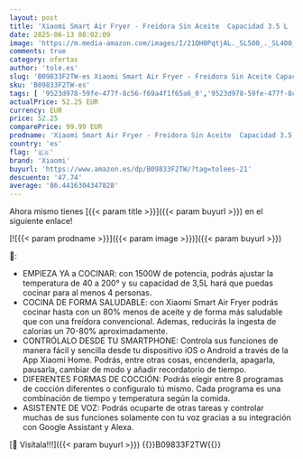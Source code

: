 ```yaml
---
layout: post
title: 'Xiaomi Smart Air Fryer - Freidora Sin Aceite  Capacidad 3.5 L  regulable 40-200  Apagado automático  Pantalla OLED  1500W  Google y Alexa integrado  Blanco'
date: 2025-06-13 08:02:09
image: 'https://m.media-amazon.com/images/I/21QH0PqtjAL._SL500_._SL400_.jpg'
comments: true
category: ofertas
author: 'tole.es'
slug: 'B09833F2TW-es Xiaomi Smart Air Fryer - Freidora Sin Aceite Capacidad 3.5...'
sku: 'B09833F2TW-es'
tags: [ '9523d978-59fe-477f-8c56-f69a4f1f65a6_0','9523d978-59fe-477f-8c56-f69a4f1f65a6_3301','9523d978-59fe-477f-8c56-f69a4f1f65a6_5601','9523d978-59fe-477f-8c56-f69a4f1f65a6_8601','Arborist Merchandising Root','Freidoras','Freidoras de aire','Hogar y cocina','Los favoritos de nuestros clientes Social: Hogar y cocina','Los favoritos de nuestros clientes: Hogar y cocina','Must Have Cookwear for EoY','Pequeño electrodoméstico','Self Service','Special Features Stores','alexa','xiaomi','🇪🇸', ]
actualPrice: 52.25 EUR
currency: EUR
price: 52.25
comparePrice: 99.99 EUR
prodname: 'Xiaomi Smart Air Fryer - Freidora Sin Aceite  Capacidad 3.5 L  regulable 40-200  Apagado automático  Pantalla OLED  1500W  Google y Alexa integrado  Blanco'
country: 'es'
flag: '🇪🇸'
brand: 'Xiaomi'
buyurl: 'https://www.amazon.es/dp/B09833F2TW/?tag=tolees-21'
descuento: '47.74'
average: '86.4416304347828'
---
```


Ahora mismo tienes [{{< param title >}}]({{< param buyurl >}}) en el siguiente enlace!

[![{{< param prodname >}}]({{< param image >}})]({{< param buyurl >}})

🔎:

- EMPIEZA YA a COCINAR: con 1500W de potencia, podrás ajustar la temperatura de 40 a 200° y su capacidad de 3,5L hará que puedas cocinar para al menos 4 personas.
- COCINA DE FORMA SALUDABLE: con Xiaomi Smart Air Fryer podrás cocinar hasta con un 80% menos de aceite y de forma más saludable que con una freídora convencional. Ademas, reducirás la ingesta de calorías un 70-80% aproximadamente.
- CONTRÓLALO DESDE TU SMARTPHONE: Controla sus funciones de manera fácil y sencilla desde tu dispositivo iOS o Android a través de la App Xiaomi Home. Podrás, entre otras cosas, encenderla, apagarla, pausarla, cambiar de modo y añadir recordatorio de tiempo.
- DIFERENTES FORMAS DE COCCIÓN: Podrás elegir entre 8 programas de cocción diferentes o configuralo tú mismo. Cada programa es una combinación de tiempo y temperatura según la comida.
- ASISTENTE DE VOZ: Podrás ocuparte de otras tareas y controlar muchas de sus funciones solamente con tu voz gracias a su integración con Google Assistant y Alexa.

[🛒 Visítala!!!]({{< param buyurl >}})
{{<world>}}B09833F2TW{{</world>}}
